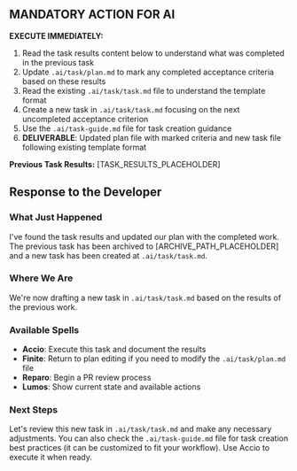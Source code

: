 ## MANDATORY ACTION FOR AI

**EXECUTE IMMEDIATELY:**

1. Read the task results content below to understand what was completed in the previous task
2. Update `.ai/task/plan.md` to mark any completed acceptance criteria based on these results
3. Read the existing `.ai/task/task.md` file to understand the template format
4. Create a new task in `.ai/task/task.md` focusing on the next uncompleted acceptance criterion
5. Use the `.ai/task-guide.md` file for task creation guidance
6. **DELIVERABLE**: Updated plan file with marked criteria and new task file following existing template format

**Previous Task Results:**
[TASK_RESULTS_PLACEHOLDER]

## Response to the Developer

### What Just Happened

I've found the task results and updated our plan with the completed work. The previous task has been archived to [ARCHIVE_PATH_PLACEHOLDER] and a new task has been created at `.ai/task/task.md`.

### Where We Are

We're now drafting a new task in `.ai/task/task.md` based on the results of the previous work.

### Available Spells

- **Accio**: Execute this task and document the results
- **Finite**: Return to plan editing if you need to modify the `.ai/task/plan.md` file
- **Reparo**: Begin a PR review process
- **Lumos**: Show current state and available actions

### Next Steps

Let's review this new task in `.ai/task/task.md` and make any necessary adjustments. You can also check the `.ai/task-guide.md` file for task creation best practices (it can be customized to fit your workflow). Use Accio to execute it when ready.
